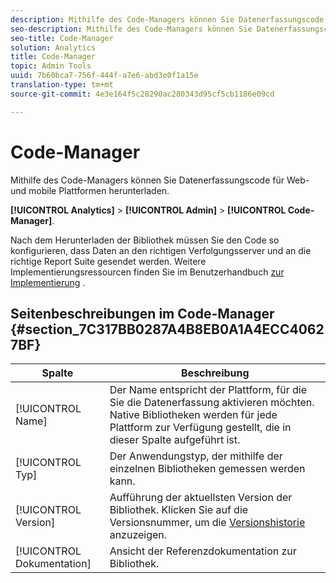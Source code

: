 ```yaml
---
description: Mithilfe des Code-Managers können Sie Datenerfassungscode für Web- und mobile Plattformen herunterladen.
seo-description: Mithilfe des Code-Managers können Sie Datenerfassungscode für Web- und mobile Plattformen herunterladen.
seo-title: Code-Manager
solution: Analytics
title: Code-Manager
topic: Admin Tools
uuid: 7b60bca7-756f-444f-a7e6-abd3e0f1a15e
translation-type: tm+mt
source-git-commit: 4e3e164f5c28290ac280343d95cf5cb1186e09cd

---
```



# Code-Manager

Mithilfe des Code-Managers können Sie Datenerfassungscode für Web- und mobile Plattformen herunterladen.

**[!UICONTROL Analytics]** &gt; **[!UICONTROL Admin]** &gt; **[!UICONTROL Code-Manager]**.

Nach dem Herunterladen der Bibliothek müssen Sie den Code so konfigurieren, dass Daten an den richtigen Verfolgungsserver und an die richtige Report Suite gesendet werden. Weitere Implementierungsressourcen finden Sie im Benutzerhandbuch [zur Implementierung](/help/implement/home.md) .

## Seitenbeschreibungen im Code-Manager {#section_7C317BB0287A4B8EB0A1A4ECC40627BF}

| Spalte | Beschreibung |
|--- |--- |
| [!UICONTROL Name] | Der Name entspricht der Plattform, für die Sie die Datenerfassung aktivieren möchten. Native Bibliotheken werden für jede Plattform zur Verfügung gestellt, die in dieser Spalte aufgeführt ist. |
| [!UICONTROL Typ] | Der Anwendungstyp, der mithilfe der einzelnen Bibliotheken gemessen werden kann. |
| [!UICONTROL Version] | Aufführung der aktuellsten Version der Bibliothek. Klicken Sie auf die Versionsnummer, um die [Versionshistorie](https://marketing.adobe.com/resources/help/en_US/sc/appmeasurement/release/) anzuzeigen. |
| [!UICONTROL Dokumentation] | Ansicht der Referenzdokumentation zur Bibliothek. |
